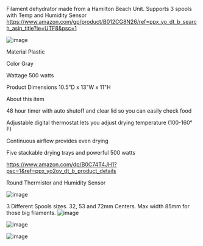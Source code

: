 Filament dehydrator made from a Hamilton Beach Unit.
Supports 3 spools with Temp and Humidity Sensor
https://www.amazon.com/gp/product/B012CG8N26/ref=ppx_yo_dt_b_search_asin_title?ie=UTF8&psc=1

![image](https://github.com/robermeyer/VoronMods/assets/7516894/4fcb4b9c-3bbd-42f2-96d8-3bf7ef6f1d03)

Material	Plastic

Color	Gray

Wattage	500 watts

Product Dimensions	10.5"D x 13"W x 11"H

About this item

48 hour timer with auto shutoff and clear lid so you can easily check food

Adjustable digital thermostat lets you adjust drying temperature (100-160° F)

Continuous airflow provides even drying

Five stackable drying trays and powerful 500 watts

https://www.amazon.com/dp/B0C74T4JH1?psc=1&ref=ppx_yo2ov_dt_b_product_details

Round Thermistor and Humidity Sensor

![image](https://github.com/robermeyer/VoronMods/assets/7516894/acc478fe-b2e7-4fef-900a-abd32133c844)

3 Different Spools sizes. 32, 53 and 72mm Centers. Max width 85mm for those big filaments.
![image](https://github.com/robermeyer/VoronMods/assets/7516894/ab6a31bf-97a4-4494-bed1-a60c0fea15b3)

![image](https://github.com/robermeyer/VoronMods/assets/7516894/903546da-8b49-4c4b-8e65-8eefcfc7978a)

![image](https://github.com/robermeyer/VoronMods/assets/7516894/8d63be27-6ecf-4d69-9954-49731303f4c5)
